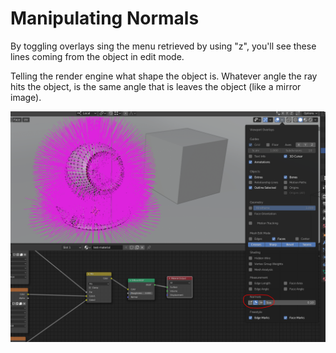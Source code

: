 # Manipulating Normals

By toggling overlays sing the menu retrieved by using "z", you'll see these lines coming from the object in edit mode.

Telling the render engine what shape the object is. Whatever angle the ray hits the object, is the same angle that is leaves the object \(like a mirror image\).

![](../../.gitbook/assets/image%20%2874%29.png)

